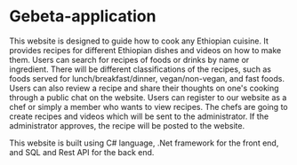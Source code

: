 # Gebeta-application
 This website is designed to guide how to cook any Ethiopian cuisine.  It provides recipes for different Ethiopian dishes and videos on how to make them. 
 Users can search for recipes of foods or drinks by name or ingredient. There will be different classifications of the recipes, such as foods served for lunch/breakfast/dinner, vegan/non-vegan, and fast foods. Users can also review a recipe and share their thoughts on one's cooking through a public chat on the website.
Users can register to our website as a chef or simply a member who wants to view recipes. 
The chefs are going to create recipes and videos which will be sent to the administrator. If the administrator approves, the recipe will be posted to the website.

This website is built using C# language, .Net framework for the front end, and SQL and Rest API for the back end. 
